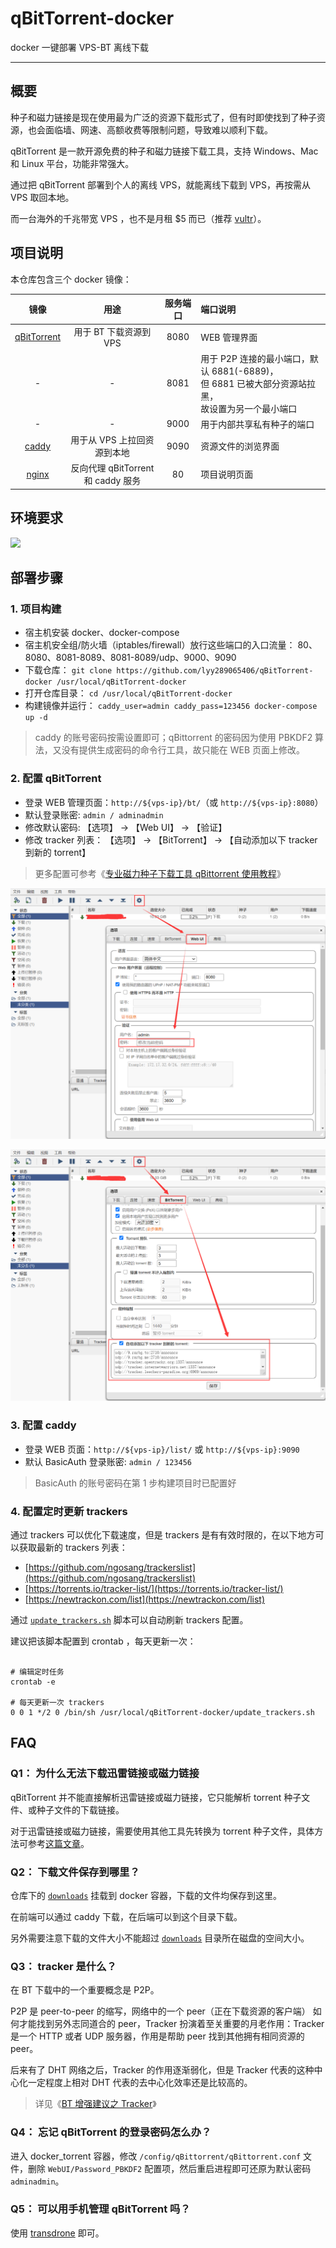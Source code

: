# qBitTorrent-docker

docker 一键部署 VPS-BT 离线下载

------

## 概要

种子和磁力链接是现在使用最为广泛的资源下载形式了，但有时即使找到了种子资源，也会面临墙、网速、高额收费等限制问题，导致难以顺利下载。

qBitTorrent 是一款开源免费的种子和磁力链接下载工具，支持 Windows、Mac 和 Linux 平台，功能非常强大。

通过把 qBitTorrent 部署到个人的离线 VPS，就能离线下载到 VPS，再按需从 VPS 取回本地。

而一台海外的千兆带宽 VPS ，也不是月租 $5 而已（推荐 [vultr](https://www.vultr.com/)）。


## 项目说明

本仓库包含三个 docker 镜像：

| 镜像 | 用途 | 服务端口 | 端口说明 |
|:------:|:------:|:------:|:------|
| [qBitTorrent](https://github.com/qbittorrent/qBittorrent) | 用于 BT 下载资源到 VPS | 8080 | WEB 管理界面 |
| - | - | 8081 | 用于 P2P 连接的最小端口，默认 6881(-6889)，<br/>但 6881 已被大部分资源站拉黑，<br/>故设置为另一个最小端口 |
| - | - | 9000 | 用于内部共享私有种子的端口 |
| [caddy](https://github.com/caddyserver/caddy) | 用于从 VPS 上拉回资源到本地 | 9090 | 资源文件的浏览界面 |
| [nginx](https://www.nginx.com/) | 反向代理 qBitTorrent 和 caddy 服务 | 80 | 项目说明页面 |


## 环境要求

![](https://img.shields.io/badge/Platform-Linux%20amd64-brightgreen.svg)



## 部署步骤

### 1. 项目构建

- 宿主机安装 docker、docker-compose
- 宿主机安全组/防火墙（iptables/firewall）放行这些端口的入口流量： 80、8080、8081-8089、8081-8089/udp、9000、9090
- 下载仓库： `git clone https://github.com/lyy289065406/qBitTorrent-docker /usr/local/qBitTorrent-docker`
- 打开仓库目录： `cd /usr/local/qBitTorrent-docker`
- 构建镜像并运行： `caddy_user=admin caddy_pass=123456 docker-compose up -d`

> caddy 的账号密码按需设置即可；qBittorrent 的密码因为使用 PBKDF2 算法，又没有提供生成密码的命令行工具，故只能在 WEB 页面上修改。


### 2. 配置 qBitTorrent

- 登录 WEB 管理页面：`http://${vps-ip}/bt/`（或 `http://${vps-ip}:8080`）
- 默认登录账密: `admin / adminadmin`
- 修改默认密码: 【选项】 -> 【Web UI】 -> 【验证】
- 修改 tracker 列表： 【选项】 -> 【BitTorrent】 -> 【自动添加以下 tracker 到新的 torrent】

> 更多配置可参考《[专业磁力种子下载工具 qBittorrent 使用教程](https://zhuanlan.zhihu.com/p/64254201)》

![](imgs/01.png)

![](imgs/02.png)


### 3. 配置 caddy

- 登录 WEB 页面：`http://${vps-ip}/list/` 或 `http://${vps-ip}:9090`
- 默认 BasicAuth 登录账密: `admin / 123456`

> BasicAuth 的账号密码在第 1 步构建项目时已配置好


### 4. 配置定时更新 trackers

通过 trackers 可以优化下载速度，但是 trackers 是有有效时限的，在以下地方可以获取最新的 trackers 列表：

- [https://github.com/ngosang/trackerslist](https://github.com/ngosang/trackerslist)
- [https://torrents.io/tracker-list/](https://torrents.io/tracker-list/)
- [https://newtrackon.com/list](https://newtrackon.com/list)

通过 [`update_trackers.sh`](update_trackers.sh) 脚本可以自动刷新 trackers 配置。

建议把该脚本配置到 crontab ，每天更新一次：

```shell

# 编辑定时任务
crontab -e

# 每天更新一次 trackers
0 0 1 */2 0 /bin/sh /usr/local/qBitTorrent-docker/update_trackers.sh
```


## FAQ

### Q1： 为什么无法下载迅雷链接或磁力链接

qBitTorrent 并不能直接解析迅雷链接或磁力链接，它只能解析 torrent 种子文件、或种子文件的下载链接。

对于迅雷链接或磁力链接，需要使用其他工具先转换为 torrent 种子文件，具体方法可参考[这篇文章](https://my.oschina.net/u/1440553/blog/4480497 )。


### Q2： 下载文件保存到哪里？

仓库下的 [`downloads`](downloads) 挂载到 docker 容器，下载的文件均保存到这里。

在前端可以通过 caddy 下载，在后端可以到这个目录下载。

另外需要注意下载的文件大小不能超过 [`downloads`](downloads) 目录所在磁盘的空间大小。


### Q3： tracker 是什么？

在 BT 下载中的一个重要概念是 P2P。

P2P 是 peer-to-peer 的缩写，网络中的一个 peer（正在下载资源的客户端） 如何才能找到另外志同道合的 peer，Tracker 扮演着至关重要的月老作用：Tracker 是一个 HTTP 或者 UDP 服务器，作用是帮助 peer 找到其他拥有相同资源的 peer。

后来有了 DHT 网络之后，Tracker 的作用逐渐弱化，但是 Tracker 代表的这种中心化一定程度上相对 DHT 代表的去中心化效率还是比较高的。

> 详见《[BT 增强建议之 Tracker](https://0ranga.com/2018/08/27/bt-tracker/)》


### Q4： 忘记 qBitTorrent 的登录密码怎么办？

进入 docker_torrent 容器，修改 `/config/qBittorrent/qBittorrent.conf` 文件，删除 `WebUI/Password_PBKDF2` 配置项，然后重启进程即可还原为默认密码 `adminadmin`。


### Q5： 可以用手机管理 qBitTorrent 吗？

使用 [transdrone](https://cn.computerspywarescanner.com/art9494-transdrone-remotely-control-multiple-torrent-clients-from-android) 即可。

